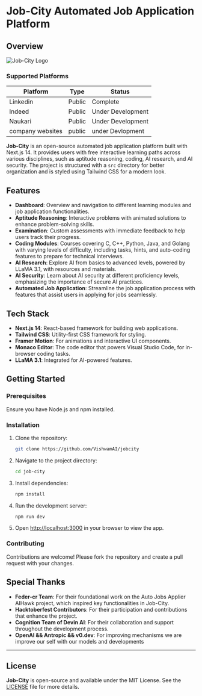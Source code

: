 # Job-City Automated Job Application Platform

## Overview

![Job-City Logo](https://github.com/user-attachments/assets/28656587-1b8e-4794-94e0-719126f6f80a)
### Supported Platforms
| Platform | Type    | Status            |
|----------|---------|-------------------|
| Linkedin   | Public  | Complete          |
| Indeed   | Public | Under Development   |
| Naukari  | Public  | Under Development |
| company websites| public| under Devlopment|

**Job-City** is an open-source automated job application platform built with Next.js 14. It provides users with free interactive learning paths across various disciplines, such as aptitude reasoning, coding, AI research, and AI security. The project is structured with a `src` directory for better organization and is styled using Tailwind CSS for a modern look.

## Features

- **Dashboard**: Overview and navigation to different learning modules and job application functionalities.
- **Aptitude Reasoning**: Interactive problems with animated solutions to enhance problem-solving skills.
- **Examination**: Custom assessments with immediate feedback to help users track their progress.
- **Coding Modules**: Courses covering C, C++, Python, Java, and Golang with varying levels of difficulty, including tasks, hints, and auto-coding features to prepare for technical interviews.
- **AI Research**: Explore AI from basics to advanced levels, powered by LLaMA 3.1, with resources and materials.
- **AI Security**: Learn about AI security at different proficiency levels, emphasizing the importance of secure AI practices.
- **Automated Job Application**: Streamline the job application process with features that assist users in applying for jobs seamlessly.

## Tech Stack

- **Next.js 14**: React-based framework for building web applications.
- **Tailwind CSS**: Utility-first CSS framework for styling.
- **Framer Motion**: For animations and interactive UI components.
- **Monaco Editor**: The code editor that powers Visual Studio Code, for in-browser coding tasks.
- **LLaMA 3.1**: Integrated for AI-powered features.

## Getting Started

### Prerequisites

Ensure you have Node.js and npm installed.

### Installation

1. Clone the repository:

    ```bash
    git clone https://github.com/VishwamAI/jobcity
    ```

2. Navigate to the project directory:

    ```bash
    cd job-city
    ```

3. Install dependencies:

    ```bash
    npm install
    ```

4. Run the development server:

    ```bash
    npm run dev
    ```

5. Open [http://localhost:3000](http://localhost:3000) in your browser to view the app.

### Contributing

Contributions are welcome! Please fork the repository and create a pull request with your changes.

## Special Thanks

- **Feder-cr Team**: For their foundational work on the Auto Jobs Applier AIHawk project, which inspired key functionalities in Job-City.
- **Hacktoberfest Contributors**: For their participation and contributions that enhance the project.
- **Cognition Team of Devin AI**: For their collaboration and support throughout the development process.
- **OpenAI && Antropic && v0.dev**: For improving mechanisms we are improve our self with our models and developments 
---

## License

**Job-City** is open-source and available under the MIT License. See the [LICENSE](LICENSE) file for more details.
